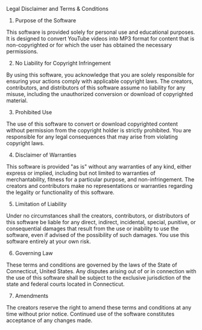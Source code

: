 Legal Disclaimer and Terms & Conditions

1. Purpose of the Software

This software is provided solely for personal use and educational purposes. It is designed to convert YouTube videos into MP3 format for content that is non-copyrighted or for which the user has obtained the necessary permissions.

2. No Liability for Copyright Infringement

By using this software, you acknowledge that you are solely responsible for ensuring your actions comply with applicable copyright laws. The creators, contributors, and distributors of this software assume no liability for any misuse, including the unauthorized conversion or download of copyrighted material.

3. Prohibited Use

The use of this software to convert or download copyrighted content without permission from the copyright holder is strictly prohibited. You are responsible for any legal consequences that may arise from violating copyright laws.

4. Disclaimer of Warranties

This software is provided "as is" without any warranties of any kind, either express or implied, including but not limited to warranties of merchantability, fitness for a particular purpose, and non-infringement. The creators and contributors make no representations or warranties regarding the legality or functionality of this software.

5. Limitation of Liability

Under no circumstances shall the creators, contributors, or distributors of this software be liable for any direct, indirect, incidental, special, punitive, or consequential damages that result from the use or inability to use the software, even if advised of the possibility of such damages. You use this software entirely at your own risk.

6. Governing Law

These terms and conditions are governed by the laws of the State of Connecticut, United States. Any disputes arising out of or in connection with the use of this software shall be subject to the exclusive jurisdiction of the state and federal courts located in Connecticut.

7. Amendments

The creators reserve the right to amend these terms and conditions at any time without prior notice. Continued use of the software constitutes acceptance of any changes made.
